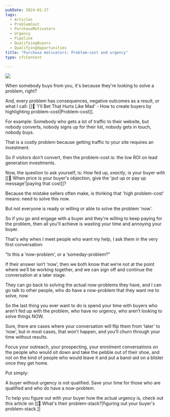 ```yaml
---
pubDate: 2024-01-27
tags:
  - Articles
  - ProblemCost
  - PurchaseMotivators
  - Urgency
  - Pipeline
  - QualifyingBuyers
  - QualifyingOpportunities
title: "Purchase motivators: Problem-cost and urgency"
type: sfcContent

--- 
```


![](Media/SalesFlowCoach.app_Purchase-motivators_problem-cost-and-urgency_MartinStellar.jpg)

When somebody buys from you, it's because they're looking to solve a problem, right?

And, every problem has consequences, negative outcomes as a result, or what I call: [[📄 'I'll Bet That Hurts Like Mad' - How to create buyers by highlighting problem-cost|Problem-cost]].

For example: Somebody who gets a lot of traffic to their website, but nobody converts, nobody signs up for their list, nobody gets in touch, nobody buys.

That is a costly problem because getting traffic to your site requires an investment.

So if visitors don’t convert, then the problem-cost is: the low ROI on lead generation investments.

Now, the question to ask yourself, is: How fed up, *exactly*, is your buyer with [[📄 When price is your buyer's objection, give the 'put up or pay up message'|paying that cost]]?

Because the mistake sellers often make, is thinking that 'high problem-cost' means: need to solve this now. 

But not everyone is ready or willing or able to solve the problem 'now'. 

So if you go and engage with a buyer and they're willing to keep paying for the problem, then all you'll achieve is wasting your time and annoying your buyer.

That's why when I meet people who want my help, I ask them in the very first conversation:

"Is this a ‘now-problem’, or a ‘someday-problem?"

If their answer isn’t ‘now’, then we both know that we’re not at the point where we’ll be working together, and we can sign off and continue the conversation at a later stage.

They can go back to solving the actual now-problems they have, and I can go talk to other people, who do have a now-problem that they want me to solve, now. 

So the last thing you ever want to do is spend your time with buyers who aren’t fed up with the problem, who have no urgency, who aren’t looking to solve things NOW.

Sure, there are cases where your conversation will flip them from ‘later’ to ‘now’, but in most cases, that won’t happen, and you’ll churn through your time without results.

Focus your outreach, your prospecting, your enrolment conversations on the people who would sit down and take the pebble out of their shoe, and not on the kind of people who would leave it and put a band-aid on a blister once they get home.

Put simply:

A buyer without urgency is not qualified. Save your time for those who are qualified and who do have a now-problem.

To help you figure out with your buyer how the actual urgency is, check out this article on [[📄 What's their problem-stack?|figuring out your buyer's problem-stack.]]

